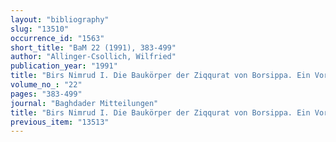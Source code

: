 ```yaml
---
layout: "bibliography"
slug: "13510"
occurrence_id: "1563"
short_title: "BaM 22 (1991), 383-499"
author: "Allinger-Csollich, Wilfried"
publication_year: "1991"
title: "Birs Nimrud I. Die Baukörper der Ziqqurat von Borsippa. Ein Vorbericht"
volume_no_: "22"
pages: "383-499"
journal: "Baghdader Mitteilungen"
title: "Birs Nimrud I. Die Baukörper der Ziqqurat von Borsippa. Ein Vorbericht"
previous_item: "13513"
---
```

